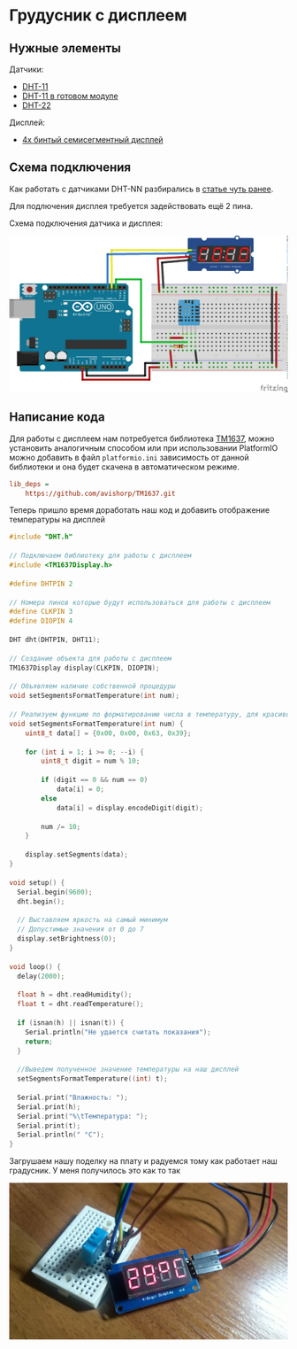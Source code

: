 # Грудусник с дисплеем

## Нужные элементы

Датчики:

* [DHT-11](https://www.aliexpress.com/item/33005500534.html)
* [DHT-11 в готовом модуле](https://ru.aliexpress.com/item/1059518033.html)
* [DHT-22](https://ru.aliexpress.com/item/33052251953.html)

Дисплей:

* [4х бинтый семисегментный дисплей](https://ru.aliexpress.com/item/1969258031.html)

## Схема подключения

Как работать с датчиками DHT-NN разбирались в [статье чуть ранее](01-Thermometer.md).

Для подлючения дисплея требуется задействовать ещё 2 пина.

Схема подключения датчика и дисплея:

![Схема подключения](../img/01/termometer-7seg-breadboard-view.png)

## Написание кода

Для работы с дисплеем нам потребуется библиотека [TM1637](https://github.com/avishorp/TM1637), можно установить аналогичным способом или при использовании PlatformIO можно добавить в файл ```platformio.ini``` зависимость от данной библиотеки и она будет скачена в автоматическом режиме.

```ini
lib_deps =
    https://github.com/avishorp/TM1637.git
```

Теперь пришло время доработать наш код и добавить отображение температуры на дисплей

```c
#include "DHT.h"

// Подключаем библиотеку для работы с дисплеем
#include <TM1637Display.h>

#define DHTPIN 2

// Номера пинов которые будут использоваться для работы с дисплеем
#define CLKPIN 3
#define DIOPIN 4

DHT dht(DHTPIN, DHT11);

// Создание объекта для работы с дисплеем
TM1637Display display(CLKPIN, DIOPIN);

// Объявляем наличие собственной процедуры
void setSegmentsFormatTemperature(int num);

// Реализуем функцию по форматированию числа в температуру, для красивого отображения
void setSegmentsFormatTemperature(int num) {
    uint8_t data[] = {0x00, 0x00, 0x63, 0x39};

    for (int i = 1; i >= 0; --i) {
        uint8_t digit = num % 10;

        if (digit == 0 && num == 0)
            data[i] = 0;
        else
            data[i] = display.encodeDigit(digit);

        num /= 10;
    }

    display.setSegments(data);
}

void setup() {
  Serial.begin(9600);
  dht.begin();

  // Выставляем яркость на самый минимум
  // Допустимые значения от 0 до 7
  display.setBrightness(0);
}

void loop() {
  delay(2000);
  
  float h = dht.readHumidity();
  float t = dht.readTemperature();
  
  if (isnan(h) || isnan(t)) {
    Serial.println("Не удается считать показания");
    return;
  }

  //Выведем полученное значение температуры на наш дисплей
  setSegmentsFormatTemperature((int) t);
  
  Serial.print("Влажность: ");
  Serial.print(h);
  Serial.print("%\tТемпература: ");
  Serial.print(t);
  Serial.println(" °C");
}
```

Загрушаем нашу поделку на плату и радуемся тому как работает наш градусник.
У меня получилось это как то так

![Termometer photo with 7segment](../img/01/termometer-photo.jpg)
